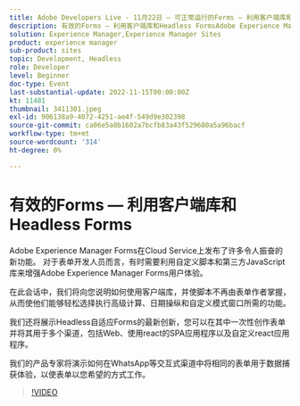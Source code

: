 ```yaml
---
title: Adobe Developers Live - 11月22日 — 可正常运行的Forms — 利用客户端库和Headless Forms
description: 有效的Forms — 利用客户端库和Headless FormsAdobe Experience Manager Forms在Cloud Service上发布了许多令人振奋的新功能。 对于表单开发人员而言，有时需要利用自定义脚本和第三方JavaScript库来增强Adobe Experience Manager Forms用户体验。在此会话中，我们将向您展示如何使用客户端库并将脚本从表单作者手中夺走，让他们能够轻松选择执行高级计算、日期操作和自定义模式窗口所需的功能。我们还展示了我们在Headless自适应Forms的最新创新，在这里，您可以一次性创作表单，并在多个渠道中使用表单，包括Web、使用react的SPA应用程序，以及自定义react应用程序。我们的产品专家将演示如何在WhatsApp等交互式渠道中使用相同表单的数据捕获体验，以使表单能够准确运行你希望他们这样做。
solution: Experience Manager,Experience Manager Sites
product: experience manager
sub-product: sites
topic: Development, Headless
role: Developer
level: Beginner
doc-type: Event
last-substantial-update: 2022-11-15T00:00:00Z
kt: 11481
thumbnail: 3411301.jpeg
exl-id: 906138a9-4072-4251-ae4f-549d9e302398
source-git-commit: ca06e5a8b1602a7bcfb83a43f529680a5a96bacf
workflow-type: tm+mt
source-wordcount: '314'
ht-degree: 0%

---
```


# 有效的Forms — 利用客户端库和Headless Forms

Adobe Experience Manager Forms在Cloud Service上发布了许多令人振奋的新功能。 对于表单开发人员而言，有时需要利用自定义脚本和第三方JavaScript库来增强Adobe Experience Manager Forms用户体验。

在此会话中，我们将向您说明如何使用客户端库，并使脚本不再由表单作者掌握，从而使他们能够轻松选择执行高级计算、日期操纵和自定义模式窗口所需的功能。

我们还将展示Headless自适应Forms的最新创新，您可以在其中一次性创作表单并将其用于多个渠道，包括Web、使用react的SPA应用程序以及自定义react应用程序。

我们的产品专家将演示如何在WhatsApp等交互式渠道中将相同的表单用于数据捕获体验，以使表单以您希望的方式工作。

>[!VIDEO](https://video.tv.adobe.com/v/3411301/?quality=12&learn=on)
